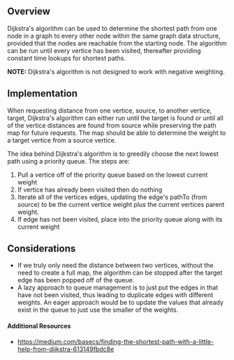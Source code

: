 ## Overview

Dijkstra's algorithm can be used to determine the shortest path from one node in a graph to every other node within the same graph data structure, provided that the nodes are reachable from the starting node.  The algorithm can be run until every vertice has been visited, thereafter providing constant time lookups for shortest paths.

**NOTE:** Dijkstra's algorithm is not designed to work with negative weighting.

## Implementation

When requesting distance from one vertice, source, to another vertice, target, Dijkstra's algorithm can either run until the target is found or until all of the vertice distances are found from source while preserving the path map for future requests.  The map should be able to determine the weight to a target vertice from a source vertice.

The idea behind Dijkstra's algorithm is to greedily choose the next lowest path using a priority queue.  The steps are:

1. Pull a vertice off of the priority queue based on the lowest current weight
2. If vertice has already been visited then do nothing
3. Iterate all of the vertices edges, updating the edge's pathTo (from source) to be the current vertice weight plus the current vertices parent weight.
4. If edge has not been visited, place into the priority queue along with its current weight

## Considerations

* If we truly only need the distance between two vertices, without the need to create a full map, the algorithm can be stopped after the target edge has been popped off of the queue.
* A lazy approach to queue management is to just put the edges in that have not been visited, thus leading to duplicate edges with different weights.  An eager approach would be to update the values that already exist in the queue to just use the smaller of the weights.

#### Additional Resources

* https://medium.com/basecs/finding-the-shortest-path-with-a-little-help-from-dijkstra-613149fbdc8e